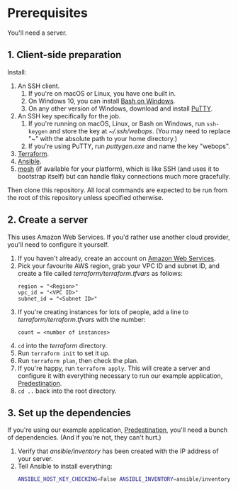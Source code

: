 # Prerequisites

You'll need a server.

## 1. Client-side preparation

Install:

1. An SSH client.
    1. If you're on macOS or Linux, you have one built in.
    2. On Windows 10, you can install [Bash on Windows][Bash on Windows Installation Guide].
    3. On any other version of Windows, download and install [PuTTY][].
2. An SSH key specifically for the job.
    1. If you're running on macOS, Linux, or Bash on Windows, run `ssh-keygen` and store the key at *~/.ssh/webops*. (You may need to replace "~" with the absolute path to your home directory.)
    2. If you're using PuTTY, run *puttygen.exe* and name the key "webops".
3. [Terraform][].
4. [Ansible][].
5. [mosh][] (if available for your platform), which is like SSH (and uses it to bootstrap itself) but can handle flaky connections much more gracefully.

Then clone this repository. All local commands are expected to be run from the root of this repository unless specified otherwise.

[Ansible]: https://www.ansible.com/
[Bash on Windows Installation Guide]: https://msdn.microsoft.com/en-us/commandline/wsl/install_guide
[PuTTY]: http://www.chiark.greenend.org.uk/~sgtatham/putty/
[Terraform]: https://www.terraform.io/
[mosh]: https://mosh.org/

## 2. Create a server

This uses Amazon Web Services. If you'd rather use another cloud provider, you'll need to configure it yourself.

1. If you haven't already, create an account on [Amazon Web Services][].
2. Pick your favourite AWS region, grab your VPC ID and subnet ID, and create a file called *terraform/terraform.tfvars* as follows:
   ```
   region = "<Region>"
   vpc_id = "<VPC ID>"
   subnet_id = "<Subnet ID>"
   ```
3. If you're creating instances for lots of people, add a line to *terraform/terraform.tfvars* with the number:
   ```
   count = <number of instances>
   ```
4. `cd` into the *terraform* directory.
5. Run `terraform init` to set it up.
6. Run `terraform plan`, then check the plan.
7. If you're happy, run `terraform apply`. This will create a server and configure it with everything necessary to run our example application, [Predestination][].
8. `cd ..` back into the root directory.

[Amazon Web Services]: https://aws.amazon.com/
[Predestination]: https://github.com/SamirTalwar/predestination

## 3. Set up the dependencies

If you're using our example application, [Predestination][], you'll need a bunch of dependencies. (And if you're not, they can't hurt.)

1. Verify that *ansible/inventory* has been created with the IP address of your server.
2. Tell Ansible to install everything:
   ```sh
   ANSIBLE_HOST_KEY_CHECKING=False ANSIBLE_INVENTORY=ansible/inventory ansible-playbook ansible/prerequisites.yaml
   ```
